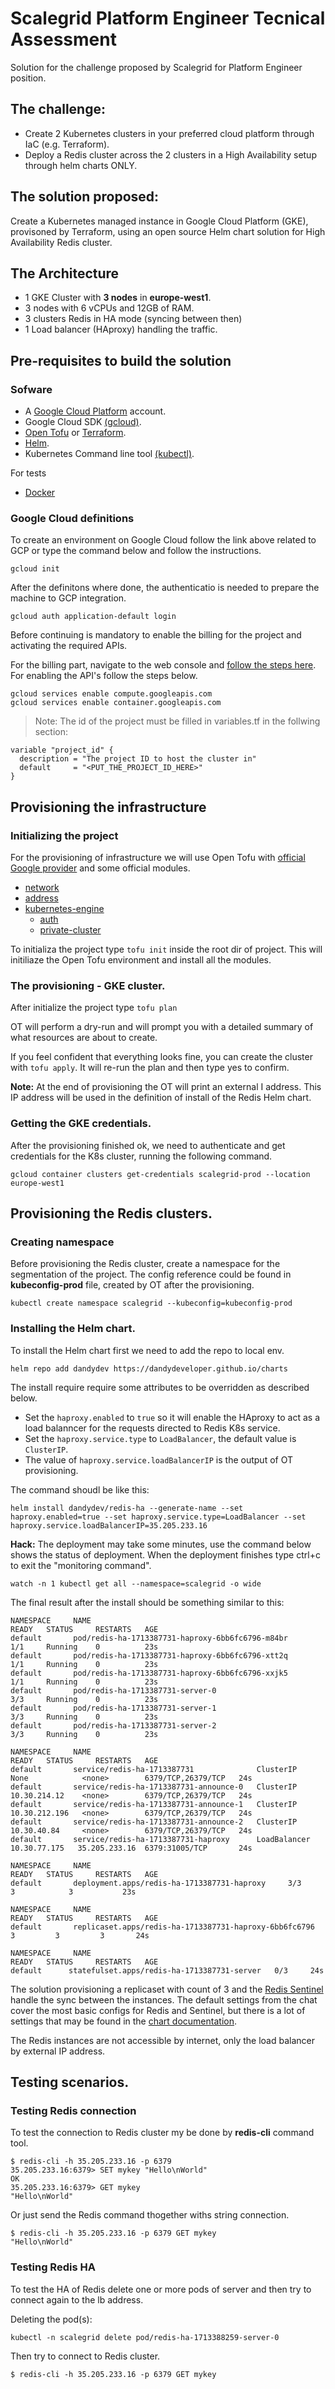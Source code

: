 # Scalegrid Platform Engineer Tecnical Assessment

Solution for the challenge proposed by Scalegrid for Platform Engineer position.

## The challenge:

- Create 2 Kubernetes clusters in your preferred cloud platform through IaC (e.g. Terraform).
- Deploy a Redis cluster across the 2 clusters in a High Availability setup through helm charts ONLY.

## The solution proposed:

Create a Kubernetes managed instance in Google Cloud Platform (GKE), provisoned by Terraform, using an open source Helm chart solution for High Availability Redis cluster.

## The Architecture

- 1 GKE Cluster with **3 nodes** in **europe-west1**.
- 3 nodes with 6 vCPUs and 12GB of RAM.
- 3 clusters Redis in HA mode (syncing between then)
- 1 Load balancer (HAproxy) handling the traffic.

## Pre-requisites to build the solution

### Sofware

- A [Google Cloud Platform](http://cloud.google.com) account.
- Google Cloud SDK [(gcloud)](https://cloud.google.com/sdk/docs/install?hl=pt-br).
- [Open Tofu](https://opentofu.org/) or [Terraform](https://www.terraform.io/).
- [Helm](https://helm.sh/).
- Kubernetes Command line tool [(kubectl)](https://kubernetes.io/docs/tasks/tools/#kubectl).

For tests

- [Docker](https://www.docker.com/)

### Google Cloud definitions

To create an environment on Google Cloud follow the link above related to GCP or type the command below and follow the instructions.

```
gcloud init
```

After the definitons where done, the authenticatio is needed to prepare the machine to GCP integration.

```
gcloud auth application-default login
```

Before continuing is mandatory to enable the billing for the project and activating the required APIs.

For the billing part, navigate to the web console and [follow the steps here](https://cloud.google.com/billing/docs/how-to/modify-project#to_view_the_account_linked_to_a_project_do_the_following). For enabling the API's follow the steps below.

```
gcloud services enable compute.googleapis.com
gcloud services enable container.googleapis.com
```

> Note: The id of the project must be filled in variables.tf in the follwing section:

```
variable "project_id" {
  description = "The project ID to host the cluster in"
  default     = "<PUT_THE_PROJECT_ID_HERE>"
}
```

## Provisioning the infrastructure

### Initializing the project

For the provisioning of infrastructure we will use Open Tofu with [official Google provider](https://registry.terraform.io/providers/hashicorp/google/latest/docs) and some official modules.

- [network](https://registry.terraform.io/modules/terraform-google-modules/network/google/latest)
- [address](https://registry.terraform.io/modules/terraform-google-modules/address/google/latest)
- [kubernetes-engine](https://registry.terraform.io/modules/terraform-google-modules/kubernetes-engine/google/latest/) 
    - [auth](https://registry.terraform.io/modules/terraform-google-modules/kubernetes-engine/google/latest/submodules/auth)
    - [private-cluster](https://registry.terraform.io/modules/terraform-google-modules/kubernetes-engine/google/latest/submodules/private-cluster)

To initializa the project type `tofu init` inside the root dir of project. This will initiliaze the Open Tofu environment and install all the modules.

### The provisioning - GKE cluster.

After initialize the project type `tofu plan`

OT will perform a dry-run and will prompt you with a detailed summary of what resources are about to create.

If you feel confident that everything looks fine, you can create the cluster with `tofu apply`. It will re-run the plan and then type yes to confirm.

**Note:** At the end of provisioning the OT will print an external I address. This IP address will be used in the definition of install of the Redis Helm chart.

### Getting the GKE credentials.

After the provisioning finished ok, we need to authenticate and get credentials for the K8s cluster, running the following command.

```
gcloud container clusters get-credentials scalegrid-prod --location europe-west1
```

## Provisioning the Redis clusters.

### Creating namespace

Before provisioning the Redis cluster, create a namespace for the segmentation of the project. The config reference could be found in **kubeconfig-prod** file, created by OT after the provisioning.

```
kubectl create namespace scalegrid --kubeconfig=kubeconfig-prod
```

### Installing the Helm chart.

To install the Helm chart first we need to add the repo to local env.

```
helm repo add dandydev https://dandydeveloper.github.io/charts
```

The install require require some attributes to be overridden as described below.

- Set the `haproxy.enabled` to `true` so it will enable the HAproxy to act as a load balanncer for the requests directed to Redis K8s service.
- Set the `haproxy.service.type` to `LoadBalancer`, the default value is `ClusterIP`.
- The value of `haproxy.service.loadBalancerIP` is the output of OT provisioning.

The command shoudl be like this:

```
helm install dandydev/redis-ha --generate-name --set haproxy.enabled=true --set haproxy.service.type=LoadBalancer --set haproxy.service.loadBalancerIP=35.205.233.16
```

**Hack:** The deployment may take some minutes, use the command below shows the status of deployment. When the deployment finishes type ctrl+c to exit the "monitoring command".

```
watch -n 1 kubectl get all --namespace=scalegrid -o wide
```

The final result after the install should be something similar to this:

```
NAMESPACE     NAME                                                        READY   STATUS     RESTARTS   AGE
default       pod/redis-ha-1713387731-haproxy-6bb6fc6796-m84br            1/1     Running    0          23s
default       pod/redis-ha-1713387731-haproxy-6bb6fc6796-xtt2q            1/1     Running    0          23s
default       pod/redis-ha-1713387731-haproxy-6bb6fc6796-xxjk5            1/1     Running    0          23s
default       pod/redis-ha-1713387731-server-0                            3/3     Running    0          23s
default       pod/redis-ha-1713387731-server-1                            3/3     Running    0          23s
default       pod/redis-ha-1713387731-server-2                            3/3     Running    0          23s

NAMESPACE     NAME                                                        READY   STATUS     RESTARTS   AGE
default       service/redis-ha-1713387731              ClusterIP      None            <none>        6379/TCP,26379/TCP   24s
default       service/redis-ha-1713387731-announce-0   ClusterIP      10.30.214.12    <none>        6379/TCP,26379/TCP   24s
default       service/redis-ha-1713387731-announce-1   ClusterIP      10.30.212.196   <none>        6379/TCP,26379/TCP   24s
default       service/redis-ha-1713387731-announce-2   ClusterIP      10.30.40.84     <none>        6379/TCP,26379/TCP   24s
default       service/redis-ha-1713387731-haproxy      LoadBalancer   10.30.77.175   35.205.233.16  6379:31005/TCP       24s

NAMESPACE     NAME                                                        READY   STATUS     RESTARTS   AGE
default       deployment.apps/redis-ha-1713387731-haproxy     3/3     3            3           23s

NAMESPACE     NAME                                                        READY   STATUS     RESTARTS   AGE
default       replicaset.apps/redis-ha-1713387731-haproxy-6bb6fc6796     3         3         3       24s

NAMESPACE     NAME                                                        READY   STATUS     RESTARTS   AGE
default      statefulset.apps/redis-ha-1713387731-server   0/3     24s
```

The solution provisioning a replicaset with count of 3 and the [Redis Sentinel](https://redis.io/docs/latest/operate/oss_and_stack/management/sentinel/) handle the sync between the instances. The default settings from the chat cover the most basic configs for Redis and Sentinel, but there is a lot of settings that may be found in the [chart documentation](https://artifacthub.io/packages/helm/dandydev-charts/redis-ha).

The Redis instances are not accessible by internet, only the load balancer by external IP address.

## Testing scenarios.

### Testing Redis connection

To test the connection to Redis cluster my be done by **redis-cli** command tool.

```
$ redis-cli -h 35.205.233.16 -p 6379       
35.205.233.16:6379> SET mykey "Hello\nWorld"
OK
35.205.233.16:6379> GET mykey 
"Hello\nWorld"
```

Or just send the Redis command thogether withs string connection.

```
$ redis-cli -h 35.205.233.16 -p 6379 GET mykey
"Hello\nWorld"
```

### Testing Redis HA

To test the HA of Redis delete one or more pods of server and then try to connect again to the lb address.

Deleting the pod(s):

```
kubectl -n scalegrid delete pod/redis-ha-1713388259-server-0
```

Then try to connect to Redis cluster.

```
$ redis-cli -h 35.205.233.16 -p 6379 GET mykey
```